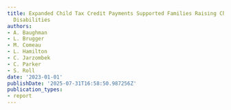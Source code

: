 ```yaml
---
title: Expanded Child Tax Credit Payments Supported Families Raising Children with
  Disabilities
authors:
- A. Baughman
- L. Brugger
- M. Comeau
- L. Hamilton
- C. Jarzombek
- C. Parker
- S. Roll
date: '2023-01-01'
publishDate: '2025-07-31T16:58:50.987256Z'
publication_types:
- report
---
```

